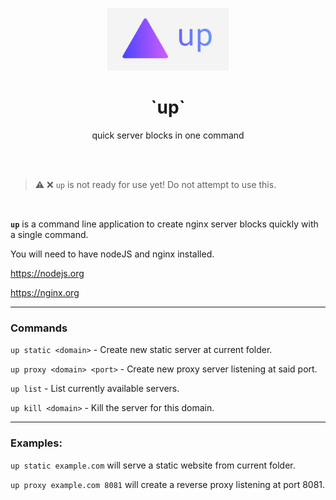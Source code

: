 <p align="center"><img height="100"src="assets/up.png"></p>

<h1 align="center">`up`</h1>

<p align="center">quick server blocks in one command</p>

<br />
<br />

> ⚠️ ❌ `up` is not ready for use yet! Do not attempt to use this.

<br />

**`up`** is a command line application to create nginx server blocks quickly with a single command.

You will need to have nodeJS and nginx installed.

https://nodejs.org

https://nginx.org

---

### Commands

`up static <domain>` - Create new static server at current folder.

`up proxy <domain> <port>` - Create new proxy server listening at said port.

`up list` - List currently available servers.

`up kill <domain>` - Kill the server for this domain.

---

### Examples:

`up static example.com` will serve a static website from current folder.

`up proxy example.com 8081` will create a reverse proxy listening at port 8081.